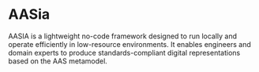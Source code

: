 # AASia
AASIA is a lightweight no-code framework designed to run locally and operate efficiently in low-resource environments. It enables engineers and domain experts to produce standards-compliant digital representations based on the AAS metamodel. 

